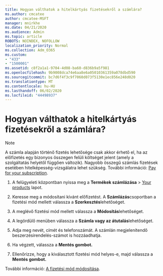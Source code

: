 ```yaml
---
title: Hogyan válthatok a hitelkártyás fizetésekről a számlára?
ms.author: cmcatee
author: cmcatee-MSFT
manager: mnirkhe
ms.date: 04/21/2020
ms.audience: Admin
ms.topic: article
ROBOTS: NOINDEX, NOFOLLOW
localization_priority: Normal
ms.collection: Adm_O365
ms.custom:
- "433"
- "1500001"
ms.assetid: c8f2a1a1-9704-4d08-ba60-d836b9a5f981
ms.openlocfilehash: 9b9008dca74e6aa8e6a05010361359a078dbd590
ms.sourcegitcommit: bc7d6f4f3c9f7060d073f5130e1ec856e248d020
ms.translationtype: MT
ms.contentlocale: hu-HU
ms.lasthandoff: 06/02/2020
ms.locfileid: "44498937"
---
```

# <a name="how-do-i-change-from-credit-card-payments-to-invoice"></a>Hogyan válthatok a hitelkártyás fizetésekről a számlára?

> [!NOTE]
> A számla alapján történő fizetés lehetősége csak akkor érhető el, ha az előfizetés egy bizonyos összegen felüli költséget jelent (amely a szolgáltatás helyétől függően változik). Nagyobb összegű számlás fizetések esetében hitelképesség-vizsgálatra lehet szükség. További információ: [Pay for your subscription](https://docs.microsoft.com/microsoft-365/commerce/billing-and-payments/pay-for-your-subscription).

1. A felügyeleti központban nyissa meg a **Termékek számlázása**  >  [Your products](https://go.microsoft.com/fwlink/p/?linkid=842054) lapot.

2. Keresse meg a módosítani kívánt előfizetést. A **Számlázás**csoportban a fizetési mód mellett válassza a **Szerkesztés**lehetőséget.

3. A meglévő fizetési mód mellett válassza a **Módosítás**lehetőséget.

4. A legördülő menüben válassza a **Számla vagy az átutalás**lehetőséget.

5. Adja meg nevét, címét és telefonszámát. A számlán megjelenítendő beszerzésirendelés-számot is hozzáadhatja.

6. Ha végzett, válassza a **Mentés gombot.**

7. Ellenőrizze, hogy a kiválasztott fizetési mód helyes-e, majd válassza a **Mentés gombot.**

További információ: [A fizetési mód módosítása](https://docs.microsoft.com/microsoft-365/commerce/billing-and-payments/change-payment-method).